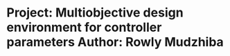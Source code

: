 Project: Multiobjective design environment for controller parameters
Author:  Rowly Mudzhiba
=====================
